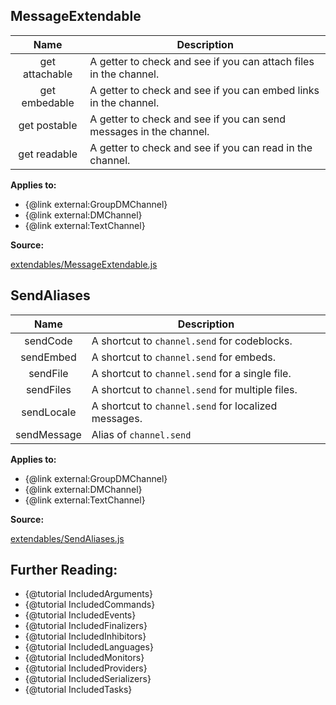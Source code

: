 ## MessageExtendable

| Name           | Description                                                        |
| :------------: | ------------------------------------------------------------------ |
| get attachable | A getter to check and see if you can attach files in the channel.  |
| get embedable  | A getter to check and see if you can embed links in the channel.   |
| get postable   | A getter to check and see if you can send messages in the channel. |
| get readable   | A getter to check and see if you can read in the channel.          |

**Applies to:**

- {@link external:GroupDMChannel}
- {@link external:DMChannel}
- {@link external:TextChannel}

**Source:**

[extendables/MessageExtendable.js](https://github.com/dirigeants/klasa/blob/master/src/extendables/MessageExtendable.js)

## SendAliases

| Name        | Description                                          |
| :---------: | ---------------------------------------------------- |
| sendCode    | A shortcut to `channel.send` for codeblocks.         |
| sendEmbed   | A shortcut to `channel.send` for embeds.             |
| sendFile    | A shortcut to `channel.send` for a single file.      |
| sendFiles   | A shortcut to `channel.send` for multiple files.     |
| sendLocale  | A shortcut to `channel.send` for localized messages. |
| sendMessage | Alias of `channel.send`                              |

**Applies to:**

- {@link external:GroupDMChannel}
- {@link external:DMChannel}
- {@link external:TextChannel}

**Source:**

[extendables/SendAliases.js](https://github.com/dirigeants/klasa/blob/master/src/extendables/SendAliases.js)

## Further Reading:

- {@tutorial IncludedArguments}
- {@tutorial IncludedCommands}
- {@tutorial IncludedEvents}
- {@tutorial IncludedFinalizers}
- {@tutorial IncludedInhibitors}
- {@tutorial IncludedLanguages}
- {@tutorial IncludedMonitors}
- {@tutorial IncludedProviders}
- {@tutorial IncludedSerializers}
- {@tutorial IncludedTasks}
